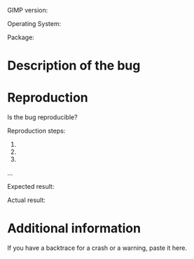 GIMP version:

<!--Note: bug reporters are expected to have verified the bug still exists
either in the last stable version of GIMP or on updated development code
(master branch).-->

Operating System: <!--[Windows? macOS? Linux? All?] (write it after the > symbol) -->

Package: <!--[flatpak? Installer from gimp.org? If another installer, tell us where from] (write it after the > symbol)-->

# Description of the bug

<!--Please describe your issue with details.
Add screenshot or other files if needed.(write it after the > symbol)-->

# Reproduction

Is the bug reproducible? <!--[Always / Randomly / Happened only once ] (write it after the > symbol)-->

Reproduction steps:

1. 
2. 
3. 

…

Expected result:

Actual result:

# Additional information

If you have a backtrace for a crash or a warning, paste it here.
